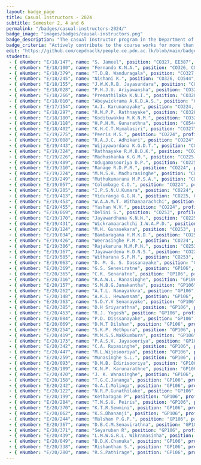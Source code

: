 ```yaml
---
layout: badge_page
title: Casual Instructors - 2024
subtitle: Semester 2, 4 and 6
permalink: "/badges/casual-instructors-2024/"
badge_image: "images/badges/causal-instructors.png"
badge_description: "The casual Instructor program in the Department of Computer Engineering provides undergraduate students with the opportunity to be an instructor/teaching assistant in the courses offered for their junior batches."
badge_criteria: "Actively contribute to the course works for more than 6 working hours"
edit: "https://github.com/cepdnaclk/people.ce.pdn.ac.lk/blob/main/badges/casual-instructors-2024"
students: 
 - { eNumber: "E/18/147", name: "S. Jameel", position: "CO327, EE387", profile_url: "/students/e18/147/", profile_image: "https://people.ce.pdn.ac.lk/images/students/e18/e18147.jpg", link: "#" }
 - { eNumber: "E/18/100", name: "Fernando K.N.A.", position: "CO326, CO544", profile_url: "/students/e18/100/", profile_image: "https://people.ce.pdn.ac.lk/images/students/e18/e18100.jpg", link: "#" }
 - { eNumber: "E/18/379", name: "T.D.B. Wanduragala", position: "CO327, EE387", profile_url: "/students/e18/379/", profile_image: "https://people.ce.pdn.ac.lk/images/students/e18/e18379.jpg", link: "#" }
 - { eNumber: "E/18/245", name: "Nishani K.", position: "CO326, CO544", profile_url: "/students/e18/245/", profile_image: "https://people.ce.pdn.ac.lk/images/students/e18/e18245.jpg", link: "#" }
 - { eNumber: "E/18/155", name: "J.W.K.R.B. Jayasundara", position: "CO328, CO544", profile_url: "/students/e18/155/", profile_image: "https://people.ce.pdn.ac.lk/images/students/e18/e18155.jpg", link: "#" }
 - { eNumber: "E/18/028", name: "P.H.J.U. Ariyawansha", position: "CO327, CO328", profile_url: "/students/e18/028/", profile_image: "https://people.ce.pdn.ac.lk/images/students/e18/e18028.jpg", link: "#" }
 - { eNumber: "E/18/266", name: "Premathilaka K.N.I.", position: "CO328, CO544", profile_url: "/students/e18/266/", profile_image: "https://people.ce.pdn.ac.lk/images/students/e18/e18266.jpg", link: "#" }
 - { eNumber: "E/18/010", name: "Abeywickrama A.K.D.A.S.", position: "CO328, CO544", profile_url: "/students/e18/010/", profile_image: "https://people.ce.pdn.ac.lk/images/students/e18/e18010.jpg", link: "#" }
 - { eNumber: "E/17/154", name: "A.I. Karunanayake", position: "CO224, CO326", profile_url: "/students/e17/154/", profile_image: "https://people.ce.pdn.ac.lk/images/students/e17/e17154.jpg", link: "#" }
 - { eNumber: "E/18/297", name: "R.M.P.P. Rathnayake", position: "CO328, CO544", profile_url: "/students/e18/297/", profile_image: "https://people.ce.pdn.ac.lk/images/students/e18/e18297.jpg", link: "#" }
 - { eNumber: "E/18/180", name: "Kodituwakku M.K.N.M.", position: "CO328, CO544", profile_url: "/students/e18/180/", profile_image: "https://people.ce.pdn.ac.lk/images/students/e18/e18180.jpg", link: "#" }
 - { eNumber: "E/18/118", name: "H.P.H.M. Gunarathna", position: "CO544", profile_url: "/students/e18/118/", profile_image: "https://people.ce.pdn.ac.lk/images/students/e18/e18118.jpg", link: "#" }
 - { eNumber: "E/18/402", name: "K.H.C.T.Wimalasiri", position: "CO327", profile_url: "/students/e18/402/", profile_image: "https://people.ce.pdn.ac.lk/images/students/e18/e18402.jpg", link: "#" }
 - { eNumber: "E/19/275", name: "Peeris M.S.", position: "CO224", profile_url: "/students/e19/275/", profile_image: "https://people.ce.pdn.ac.lk/images/students/e19/e19275.jpg", link: "#" }
 - { eNumber: "E/19/008", name: "R.A.J.C. Adhikari", position: "CO224", profile_url: "/students/e19/008/", profile_image: "https://people.ce.pdn.ac.lk/images/students/e19/e19008.jpg", link: "#" }
 - { eNumber: "E/19/443", name: "Wijayawardana K.G.D.T.", position: "CO224", profile_url: "/students/e19/443/", profile_image: "https://people.ce.pdn.ac.lk/images/students/e19/e19443.jpg", link: "#" }
 - { eNumber: "E/19/324", name: "Rathnayake R.M.B.D.K.", position: "CO224", profile_url: "/students/e19/324/", profile_image: "https://people.ce.pdn.ac.lk/images/students/e19/e19324.jpg", link: "#" }
 - { eNumber: "E/19/226", name: "Madhushanka K.G.M.", position: "CO225, CO226", profile_url: "/students/e19/226/", profile_image: "https://people.ce.pdn.ac.lk/images/students/e19/e19226.jpg", link: "#" }
 - { eNumber: "E/19/409", name: "Udugamasooriya D.P.", position: "CO225, CO226", profile_url: "/students/e19/409/", profile_image: "https://people.ce.pdn.ac.lk/images/students/e19/e19409.jpg", link: "#" }
 - { eNumber: "E/19/310", name: "Ranage R.D.P.R.", position: "CO224", profile_url: "/students/e19/310/", profile_image: "https://people.ce.pdn.ac.lk/images/students/e19/e19310.jpg", link: "#" }
 - { eNumber: "E/19/224", name: "M.M.S.H. Madhurasinghe", position: "CO225, CO226", profile_url: "/students/e19/224/", profile_image: "https://people.ce.pdn.ac.lk/images/students/e19/e19224.jpg", link: "#" }
 - { eNumber: "E/19/249", name: "Muthukumarana M.P.S.A.", position: "CO253", profile_url: "/students/e19/249/", profile_image: "https://people.ce.pdn.ac.lk/images/students/e19/e19249.jpg", link: "#" }
 - { eNumber: "E/19/057", name: "Colombage C.O.", position: "CO224", profile_url: "/students/e19/057/", profile_image: "https://people.ce.pdn.ac.lk/images/students/e19/e19057.jpg", link: "#" }
 - { eNumber: "E/19/205", name: "I.P.S.N.U.Kumara", position: "CO224", profile_url: "/students/e19/205/", profile_image: "https://people.ce.pdn.ac.lk/images/students/e19/e19205.jpg", link: "#" }
 - { eNumber: "E/19/413", name: "Viduranga G.G.N.", position: "CO225, CO226", profile_url: "/students/e19/413/", profile_image: "https://people.ce.pdn.ac.lk/images/students/e19/e19413.jpg", link: "#" }
 - { eNumber: "E/19/453", name: "W.A.A.M.T. Withanaarachchi", position: "CO224", profile_url: "/students/e19/453/", profile_image: "https://people.ce.pdn.ac.lk/images/students/e19/e19453.jpg", link: "#" }
 - { eNumber: "E/19/455", name: "Yashan W.V.", position: "CO224", profile_url: "/students/e19/455/", profile_image: "https://people.ce.pdn.ac.lk/images/students/e19/e19455.jpg", link: "#" }
 - { eNumber: "E/19/069", name: "Delini S.", position: "CO253", profile_url: "/students/e19/069/", profile_image: "https://people.ce.pdn.ac.lk/images/students/e19/e19069.jpg", link: "#" }
 - { eNumber: "E/19/170", name: "Jayawardhana K.N.N.", position: "CO225, CO226", profile_url: "/students/e19/170/", profile_image: "https://people.ce.pdn.ac.lk/images/students/e19/e19170.jpg", link: "#" }
 - { eNumber: "E/19/431", name: "Wickramaarachchi I.W.A.P.D.", position: "CO225, CO226", profile_url: "/students/e19/431/", profile_image: "https://people.ce.pdn.ac.lk/images/students/e19/e19431.jpg", link: "#" }
 - { eNumber: "E/19/124", name: "M.H. Gunasekara", position: "CO253", profile_url: "/students/e19/124/", profile_image: "https://people.ce.pdn.ac.lk/images/students/e19/e19124.jpg", link: "#" }
 - { eNumber: "E/19/034", name: "Bambaragama H.M.K.D.", position: "CO253", profile_url: "/students/e19/034/", profile_image: "https://people.ce.pdn.ac.lk/images/students/e19/e19034.jpg", link: "#" }
 - { eNumber: "E/19/426", name: "Weerasinghe P.M.", position: "CO224", profile_url: "/students/e19/426/", profile_image: "https://people.ce.pdn.ac.lk/images/students/e19/e19426.jpg", link: "#" }
 - { eNumber: "E/19/306", name: "Rajakaruna M.M.P.N.", position: "CO253", profile_url: "/students/e19/306/", profile_image: "https://people.ce.pdn.ac.lk/images/students/e19/e19306.jpg", link: "#" }
 - { eNumber: "E/19/167", name: "Jayawardena H.D.N.S.", position: "CO224", profile_url: "/students/e19/167/", profile_image: "https://people.ce.pdn.ac.lk/images/students/e19/e19167.jpg", link: "#" }
 - { eNumber: "E/19/505", name: "Witharana S.P.M.", position: "CO253", profile_url: "/students/e19/505/", profile_image: "https://people.ce.pdn.ac.lk/images/students/e19/e19505.jpg", link: "#" }
 - { eNumber: "E/19/063", name: "D. M. G. S. Dassanayake", position: "CO224", profile_url: "/students/e19/063/", profile_image: "https://people.ce.pdn.ac.lk/images/students/e19/e19063.jpg", link: "#" }
 - { eNumber: "E/20/369", name: "G.S. Seneviratne", position: "GP106", profile_url: "/students/e20/369/", profile_image: "https://people.ce.pdn.ac.lk/images/students/e20/e20369.jpg", link: "#" }
 - { eNumber: "E/20/365", name: "C.K. Senaratne", position: "GP106", profile_url: "/students/e20/365/", profile_image: "https://people.ce.pdn.ac.lk/images/students/e20/e20365.jpg", link: "#" }
 - { eNumber: "E/20/316", name: "R.A.W.L. Ranasinghe", position: "GP106", profile_url: "/students/e20/316/", profile_image: "https://people.ce.pdn.ac.lk/images/students/e20/e20316.jpg", link: "#" }
 - { eNumber: "E/20/157", name: "S.M.B.G.Janakantha", position: "GP106", profile_url: "/students/e20/157/", profile_image: "https://people.ce.pdn.ac.lk/images/students/e20/e20157.jpg", link: "#" }
 - { eNumber: "E/20/262", name: "A.T.L. Nanayakkra", position: "GP106", profile_url: "/students/e20/262/", profile_image: "https://people.ce.pdn.ac.lk/images/students/e20/e20262.jpg", link: "#" }
 - { eNumber: "E/20/148", name: "A.K.L. Hewawasam", position: "GP106", profile_url: "/students/e20/148/", profile_image: "https://people.ce.pdn.ac.lk/images/students/e20/e20148.jpg", link: "#" }
 - { eNumber: "E/20/363", name: "S.D.Y.V Senanayake", position: "GP106", profile_url: "/students/e20/363/", profile_image: "https://people.ce.pdn.ac.lk/images/students/e20/e20363.jpg", link: "#" }
 - { eNumber: "E/20/385", name: "D.H Sriyarathna", position: "GP106", profile_url: "/students/e20/385/", profile_image: "https://people.ce.pdn.ac.lk/images/students/e20/e20385.jpg", link: "#" }
 - { eNumber: "E/20/453", name: "R.J. Yogesh", position: "GP106", profile_url: "/students/e20/453/", profile_image: "https://people.ce.pdn.ac.lk/images/students/e20/e20453.jpg", link: "#" }
 - { eNumber: "E/20/084", name: "P.D. Disssanayake", position: "GP106", profile_url: "/students/e20/084/", profile_image: "https://people.ce.pdn.ac.lk/images/students/e20/e20084.jpg", link: "#" }
 - { eNumber: "E/20/069", name: "D.M.T Dilshan", position: "GP106", profile_url: "/students/e20/069/", profile_image: "https://people.ce.pdn.ac.lk/images/students/e20/e20069.jpg", link: "#" }
 - { eNumber: "E/20/254", name: "S.K.P. Methpura", position: "GP106", profile_url: "/students/e20/254/", profile_image: "https://people.ce.pdn.ac.lk/images/students/e20/e20254.jpg", link: "#" }
 - { eNumber: "E/20/419", name: "M.M.S.S.Wakkumbura", position: "GP106", profile_url: "/students/e20/419/", profile_image: "https://people.ce.pdn.ac.lk/images/students/e20/e20419.jpg", link: "#" }
 - { eNumber: "E/20/173", name: "P.A.S.V. Jayasooriya", position: "GP106", profile_url: "/students/e20/173/", profile_image: "https://people.ce.pdn.ac.lk/images/students/e20/e20173.jpg", link: "#" }
 - { eNumber: "E/20/342", name: "C.A. Rupasinghe", position: "GP106", profile_url: "/students/e20/342/", profile_image: "https://people.ce.pdn.ac.lk/images/students/e20/e20342.jpg", link: "#" }
 - { eNumber: "E/20/447", name: "M.L.Wijesooriya", position: "GP106", profile_url: "/students/e20/447/", profile_image: "https://people.ce.pdn.ac.lk/images/students/e20/e20447.jpg", link: "#" }
 - { eNumber: "E/20/259", name: "Munasinghe S.L.", position: "GP106", profile_url: "/students/e20/259/", profile_image: "https://people.ce.pdn.ac.lk/images/students/e20/e20259.jpg", link: "#" }
 - { eNumber: "E/20/093", name: "D.M.B. Edirisooriya", position: "GP106", profile_url: "/students/e20/093/", profile_image: "https://people.ce.pdn.ac.lk/images/students/e20/e20093.jpg", link: "#" }
 - { eNumber: "E/20/189", name: "K.N.P. Karunarathne", position: "GP106", profile_url: "/students/e20/189/", profile_image: "https://people.ce.pdn.ac.lk/images/students/e20/e20189.jpg", link: "#" }
 - { eNumber: "E/20/420", name: "J. K. Wanasinghe", position: "GP106", profile_url: "/students/e20/420/", profile_image: "https://people.ce.pdn.ac.lk/images/students/e20/e20420.jpg", link: "#" }
 - { eNumber: "E/20/158", name: "T.G.C.Jananga", position: "GP106", profile_url: "/students/e20/158/", profile_image: "https://people.ce.pdn.ac.lk/images/students/e20/e20158.jpg", link: "#" }
 - { eNumber: "E/20/242", name: "G.A.I.Malinga", position: "GP106", profile_url: "/students/e20/242/", profile_image: "https://people.ce.pdn.ac.lk/images/students/e20/e20242.jpg", link: "#" }
 - { eNumber: "E/20/122", name: "N.R.P.Gunathilake", position: "GP106", profile_url: "/students/e20/122/", profile_image: "https://people.ce.pdn.ac.lk/images/students/e20/e20122.jpg", link: "#" }
 - { eNumber: "E/20/199", name: "Ketharagan P", position: "GP106", profile_url: "/students/e20/199/", profile_image: "https://people.ce.pdn.ac.lk/images/students/e20/e20199.jpg", link: "#" }
 - { eNumber: "E/20/284", name: "T.M.S.U. Peiris", position: "GP106", profile_url: "/students/e20/284/", profile_image: "https://people.ce.pdn.ac.lk/images/students/e20/e20284.jpg", link: "#" }
 - { eNumber: "E/20/370", name: "K.T.R.Sewmini", position: "GP106", profile_url: "/students/e20/370/", profile_image: "https://people.ce.pdn.ac.lk/images/students/e20/e20370.jpg", link: "#" }
 - { eNumber: "E/20/062", name: "K.S.Dhananji", position: "GP106", profile_url: "/students/e20/062/", profile_image: "https://people.ce.pdn.ac.lk/images/students/e20/e20062.jpg", link: "#" }
 - { eNumber: "E/20/244", name: "Malshan P.G.P.", position: "GP106", profile_url: "/students/e20/244/", profile_image: "https://people.ce.pdn.ac.lk/images/students/e20/e20244.jpg", link: "#" }
 - { eNumber: "E/20/367", name: "D.B.C.M.Senavirathna", position: "GP106", profile_url: "/students/e20/367/", profile_image: "https://people.ce.pdn.ac.lk/images/students/e20/e20367.jpg", link: "#" }
 - { eNumber: "E/20/371", name: "Seyaruban R", position: "GP106", profile_url: "/students/e20/371/", profile_image: "https://people.ce.pdn.ac.lk/images/students/e20/e20371.jpg", link: "#" }
 - { eNumber: "E/20/439", name: "L.M.W.G.R.L. Wikramasinha", position: "GP106", profile_url: "/students/e20/439/", profile_image: "https://people.ce.pdn.ac.lk/images/students/e20/e20439.jpg", link: "#" }
 - { eNumber: "E/20/049", name: "B.D.K.Chanuka", position: "GP106", profile_url: "/students/e20/049/", profile_image: "https://people.ce.pdn.ac.lk/images/students/e20/e20049.jpg", link: "#" }
 - { eNumber: "E/20/338", name: "Rishanthan S.", position: "GP106", profile_url: "/students/e20/338/", profile_image: "https://people.ce.pdn.ac.lk/images/students/e20/e20338.jpg", link: "#" }
 - { eNumber: "E/20/280", name: "R.S.Pathirage", position: "GP106", profile_url: "/students/e20/280/", profile_image: "https://people.ce.pdn.ac.lk/images/students/e20/e20280.jpg", link: "#" }
---
```

